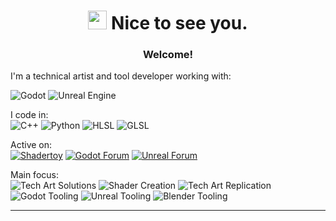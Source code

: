 <h1 align="center">
  <img src="https://slackmojis.com/emojis/4594-blob-wave/download" width="30">
  Nice to see you.
</h1>

<div align="center">

  ### Welcome!
</div>

I'm a technical artist and tool developer working with:<br>

![Godot](https://img.shields.io/badge/Godot-478cbf?style=flat&logo=godot-engine&logoColor=white)
![Unreal Engine](https://img.shields.io/badge/-Unreal%20Engine-0E1128?style=flat-square&logo=unrealengine&logoColor=white)


I code in:<br>
![C++](https://img.shields.io/badge/-C++-00599C?style=flat-square&logo=cplusplus&logoColor=white)
![Python](https://img.shields.io/badge/-Python-3776AB?style=flat-square&logo=python&logoColor=white)
![HLSL](https://img.shields.io/badge/-HLSL-1e1e1e?style=flat-square&logoColor=white)
![GLSL](https://img.shields.io/badge/-GLSL-ff1493?style=flat-square&logoColor=white)



Active on:<br>
[![Shadertoy](https://img.shields.io/badge/-Shadertoy-444?style=flat-square&logoColor=white)](https://www.shadertoy.com/user/sarram)
[![Godot Forum](https://img.shields.io/badge/-Godot%20Forum-478cbf?style=flat-square&logo=godot-engine&logoColor=white)](https://forum.godotengine.org)
[![Unreal Forum](https://img.shields.io/badge/-Unreal%20Forum-0E1128?style=flat-square&logo=unrealengine&logoColor=white)](https://forums.unrealengine.com/)


Main focus:<br>
![Tech Art Solutions](https://img.shields.io/badge/-🧠Tech%20Art%20Solutions-6A5ACD?style=flat-square)
![Shader Creation](https://img.shields.io/badge/-Shader%20Creation-8A2BE2?style=flat-square&logo=codeforces&logoColor=white)
![Tech Art Replication](https://img.shields.io/badge/-🔁Tech%20Art%20Replication-556B2F?style=flat-square)
![Godot Tooling](https://img.shields.io/badge/-Godot%20Tooling-478cbf?style=flat-square&logo=godot-engine&logoColor=white)
![Unreal Tooling](https://img.shields.io/badge/-Unreal%20Tooling-0E1128?style=flat-square&logo=unrealengine&logoColor=white)
![Blender Tooling](https://img.shields.io/badge/-Blender%20Tooling-F5792A?style=flat-square&logo=blender&logoColor=white)

---

<!--
- 🔭 I’m currently working on ...
- 🌱 I’m currently learning ...
- 👯 I’m looking to collaborate on ...
- 🤔 I’m looking for help with ...
- 💬 Ask me about ...
- 📫 How to reach me: ...
- 😄 Pronouns: ...
- ⚡ Fun fact: ...
<img src="https://emojis.slackmojis.com/emojis/images/1531849430/4246/blob-sunglasses.gif?1531849430" width="30"/>
<img src="https://slackmojis.com/emojis/5948-bongo_blob/download" width="30"/>
<img src="https://slackmojis.com/emojis/5707-done/download">
<img src="https://slackmojis.com/emojis/98788-mega-approved/download" width="30">
<img src="https://slackmojis.com/emojis/91542-designer/download" width="30">
<img src="https://slackmojis.com/emojis/85786-godot_spin/download" width="30">

<details>
<summary>🎭: List of Performance</summary>
* [Mahiru Shiina](https://anilist.co/character/195602)
</details>
-->
